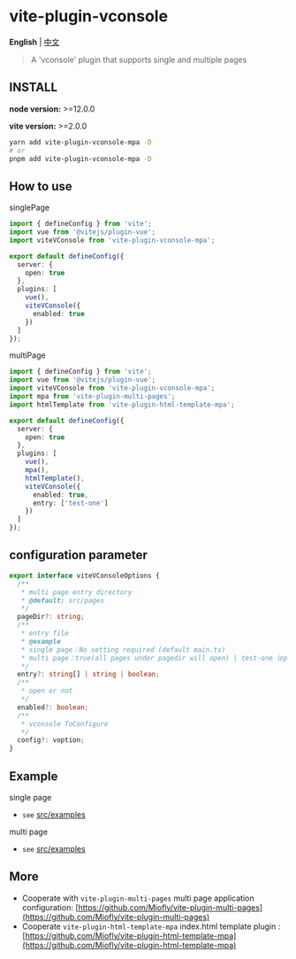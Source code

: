 # vite-plugin-vconsole

**English** | [中文](./README.zh_CN.md)

> A 'vconsole' plugin that supports single and multiple pages

## INSTALL

**node version:** >=12.0.0

**vite version:** >=2.0.0

```bash
yarn add vite-plugin-vconsole-mpa -D
# or
pnpm add vite-plugin-vconsole-mpa -D
```

## How to use

singlePage

```typescript
import { defineConfig } from 'vite';
import vue from '@vitejs/plugin-vue';
import viteVConsole from 'vite-plugin-vconsole-mpa';

export default defineConfig({
  server: {
    open: true
  },
  plugins: [
    vue(),
    viteVConsole({
      enabled: true
    })
  ]
});
```

multiPage

```typescript
import { defineConfig } from 'vite';
import vue from '@vitejs/plugin-vue';
import viteVConsole from 'vite-plugin-vconsole-mpa';
import mpa from 'vite-plugin-multi-pages';
import htmlTemplate from 'vite-plugin-html-template-mpa';

export default defineConfig({
  server: {
    open: true
  },
  plugins: [
    vue(),
    mpa(),
    htmlTemplate(),
    viteVConsole({
      enabled: true,
      entry: ['test-one']
    })
  ]
});
```

## configuration parameter

```typescript
export interface viteVConsoleOptions {
  /**
   * multi page entry directory
   * @default: src/pages
   */
  pageDir?: string;
  /**
   * entry file
   * @example
   * single page：No setting required (default main.ts)
   * multi page：true(all pages under pagedir will open) | test-one（open only test-one） | ['test-one', 'test-twos'] (open the configuration page in the array)
   */
  entry?: string[] | string | boolean;
  /**
   * open or not
   */
  enabled?: boolean;
  /**
   * vconsole ToConfigure
   */
  config?: voption;
}
```

## Example

single page

- `see` [src/examples](https://github.com/Miofly/vite-plugin-vconsole-mpa/tree/master/examples/vite-plugin-demo-spa)

multi page

- `see` [src/examples](https://github.com/Miofly/vite-plugin-vconsole-mpa/tree/master/examples/vite-plugin-demo-mpa)

## More

- Cooperate with `vite-plugin-multi-pages` multi page application
  configuration: [https://github.com/Miofly/vite-plugin-multi-pages](https://github.com/Miofly/vite-plugin-multi-pages)
- Cooperate `vite-plugin-html-template-mpa` index.html template
  plugin : [https://github.com/Miofly/vite-plugin-html-template-mpa](https://github.com/Miofly/vite-plugin-html-template-mpa)
